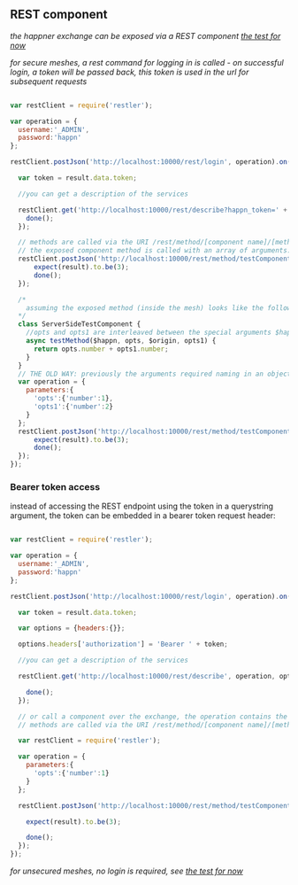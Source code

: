 ## REST component

*the happner exchange can be exposed via a REST component [the test for now](https://github.com/happner/happner-2/blob/master/test/integration/rest/rest-component-secure.js)*

*for secure meshes, a rest command for logging in is called - on successful login, a token will be passed back, this token is used in the url for subsequent requests*

```javascript

var restClient = require('restler');

var operation = {
  username:'_ADMIN',
  password:'happn'
};

restClient.postJson('http://localhost:10000/rest/login', operation).on('complete', function(result){

  var token = result.data.token;

  //you can get a description of the services

  restClient.get('http://localhost:10000/rest/describe?happn_token=' + token).on('complete', function(result){
    done();
  });

  // methods are called via the URI /rest/method/[component name]/[method name]
  // the exposed component method is called with an array of arguments:
  restClient.postJson('http://localhost:10000/rest/method/testComponent/testMethod', [{'number':1}, {'number':2}]).on('complete', function(result){
      expect(result).to.be(3);
      done();
  });

  /* 
    assuming the exposed method (inside the mesh) looks like the following:
  */
  class ServerSideTestComponent {
    //opts and opts1 are interleaved between the special arguments $happn and $origin in the order that they appear in the array the http client is pushing up to the endpoint:
    async testMethod($happn, opts, $origin, opts1) {
      return opts.number + opts1.number;
    }
  }
  // THE OLD WAY: previously the arguments required naming in an object based structure (the system is backwards compatible with these types of calls)
  var operation = {
    parameters:{
      'opts':{'number':1},
      'opts1':{'number':2}
    }
  };
  restClient.postJson('http://localhost:10000/rest/method/testComponent/testMethod', operation).on('complete', function(result){
      expect(result).to.be(3);
      done();
  });
});

```

### Bearer token access

instead of accessing the REST endpoint using the token in a querystring argument, the token can be embedded in a bearer token request header:

```javascript

var restClient = require('restler');

var operation = {
  username:'_ADMIN',
  password:'happn'
};

restClient.postJson('http://localhost:10000/rest/login', operation).on('complete', function(result){

  var token = result.data.token;

  var options = {headers:{}};

  options.headers['authorization'] = 'Bearer ' + token;

  //you can get a description of the services

  restClient.get('http://localhost:10000/rest/describe', operation, options).on('complete', function(result){

    done();
  });

  // or call a component over the exchange, the operation contains the parameters for the method
  // methods are called via the URI /rest/method/[component name]/[method name]

  var restClient = require('restler');

  var operation = {
    parameters:{
      'opts':{'number':1}
    }
  };

  restClient.postJson('http://localhost:10000/rest/method/testComponent/method1', operation, options).on('complete', function(result){

    expect(result).to.be(3);

    done();
  });
});

```

*for unsecured meshes, no login is required, see [the test for now](https://github.com/happner/happner-2/blob/master/test/integration/rest/rest-component.js)*
